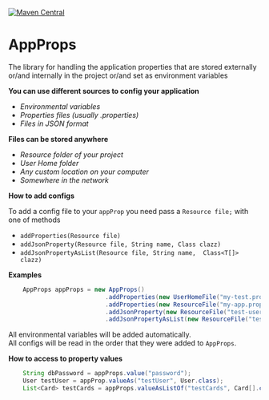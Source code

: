 [![Maven Central](https://img.shields.io/maven-central/v/io.lenar/app-props.svg)](https://maven-badges.herokuapp.com/maven-central/io.lenar/app-props)

# AppProps
The library for handling the application properties that are stored externally or/and internally in the project or/and set as environment variables


**You can use different sources to config your application**
    
   - *Environmental variables*
   - *Properties files (usually .properties)*
   - *Files in JSON format*
   
    
**Files can be stored anywhere**

   - *Resource folder of your project*
   - *User Home folder*
   - *Any custom location on your computer*
   - *Somewhere in the network*
   
**How to add configs**

To add a config file to your ```appProp``` you need pass a ```Resource file;``` with one of methods
   - ```addProperties(Resource file)```
   - ```addJsonProperty(Resource file, String name, Class clazz)```
   - ```addJsonPropertyAsList(Resource file, String name,  Class<T[]> clazz)```

**Examples**   
   
```java
    AppProps appProps = new AppProps()
                           .addProperties(new UserHomeFile("my-test.properties"))
                           .addProperties(new ResourceFile("my-app.properties"))
                           .addJsonProperty(new ResourceFile("test-users.json"), "testUser", User.class)
                           .addJsonPropertyAsList(new ResourceFile("test-cards.json"), "testCards", Card[].class);
```   

All environmental variables will be added automatically.   
All configs will be read in the order that they were added to ```AppProps```. 

**How to access to property values**

```java
    String dbPassword = appProps.value("password");
    User testUser = appProp.valueAs("testUser", User.class);
    List<Card> testCards = appProps.valueAsListOf("testCards", Card[].class);
```




